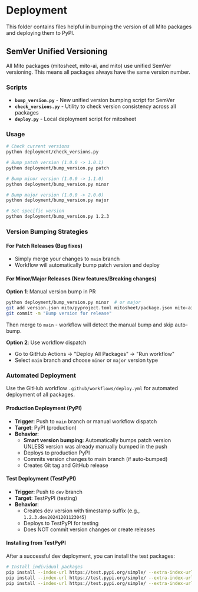 # Deployment

This folder contains files helpful in bumping the version of all Mito packages and deploying them to PyPI.

## SemVer Unified Versioning

All Mito packages (mitosheet, mito-ai, and mito) use unified SemVer versioning. This means all packages always have the same version number.

### Scripts

- **`bump_version.py`** - New unified version bumping script for SemVer
- **`check_versions.py`** - Utility to check version consistency across all packages
- **`deploy.py`** - Local deployment script for mitosheet


### Usage

```bash
# Check current versions
python deployment/check_versions.py

# Bump patch version (1.0.0 -> 1.0.1)
python deployment/bump_version.py patch

# Bump minor version (1.0.0 -> 1.1.0)
python deployment/bump_version.py minor

# Bump major version (1.0.0 -> 2.0.0)
python deployment/bump_version.py major

# Set specific version
python deployment/bump_version.py 1.2.3
```

### Version Bumping Strategies

#### For Patch Releases (Bug fixes)
- Simply merge your changes to `main` branch
- Workflow will automatically bump patch version and deploy

#### For Minor/Major Releases (New features/Breaking changes)
**Option 1**: Manual version bump in PR
```bash
python deployment/bump_version.py minor  # or major
git add version.json mito/pyproject.toml mitosheet/package.json mito-ai/package.json
git commit -m "Bump version for release"
```
Then merge to `main` - workflow will detect the manual bump and skip auto-bump.

**Option 2**: Use workflow dispatch
- Go to GitHub Actions → "Deploy All Packages" → "Run workflow"
- Select `main` branch and choose `minor` or `major` version type

### Automated Deployment

Use the GitHub workflow `.github/workflows/deploy.yml` for automated deployment of all packages.

#### Production Deployment (PyPI)
- **Trigger**: Push to `main` branch or manual workflow dispatch
- **Target**: PyPI (production)
- **Behavior**: 
  - **Smart version bumping**: Automatically bumps patch version UNLESS version was already manually bumped in the push
  - Deploys to production PyPI
  - Commits version changes to main branch (if auto-bumped)
  - Creates Git tag and GitHub release

#### Test Deployment (TestPyPI)
- **Trigger**: Push to `dev` branch
- **Target**: TestPyPI (testing)
- **Behavior**:
  - Creates dev version with timestamp suffix (e.g., `1.2.3.dev20241201123045`)
  - Deploys to TestPyPI for testing
  - Does NOT commit version changes or create releases

#### Installing from TestPyPI

After a successful dev deployment, you can install the test packages:

```bash
# Install individual packages
pip install --index-url https://test.pypi.org/simple/ --extra-index-url https://pypi.org/simple/ mitosheet==<dev-version>
pip install --index-url https://test.pypi.org/simple/ --extra-index-url https://pypi.org/simple/ mito-ai==<dev-version>
pip install --index-url https://test.pypi.org/simple/ --extra-index-url https://pypi.org/simple/ mito==<dev-version>
```

